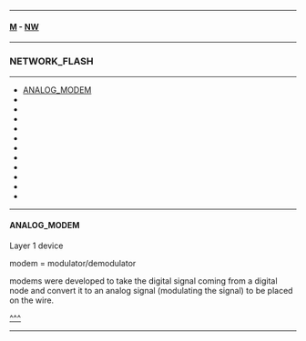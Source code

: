 
---

#### [M](https://github.com/ttltrk/TTT/blob/master/menu.md) - [NW](https://github.com/ttltrk/TTT/blob/master/NETWORK/NETWORK.md)

---

### NETWORK_FLASH

---

* [ANALOG_MODEM](#ANALOG_MODEM)
* [](#)
* [](#)
* [](#)
* [](#)
* [](#)
* [](#)
* [](#)
* [](#)
* [](#)
* [](#)
* [](#)

---

#### ANALOG_MODEM

Layer 1 device 

modem = modulator/demodulator

modems were developed to take the digital signal coming from a digital node and
convert it to an analog signal (modulating the signal) to be placed on the wire.

[^^^](#NETWORK_FLASH)

---

